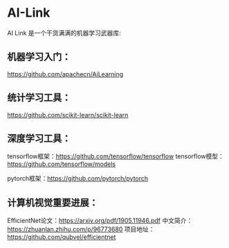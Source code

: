 # AI-Link

AI Link 是一个干货满满的机器学习武器库:

## 机器学习入门：

https://github.com/apachecn/AiLearning

## 统计学习工具：

https://github.com/scikit-learn/scikit-learn
  
## 深度学习工具：

tensorflow框架：https://github.com/tensorflow/tensorflow  tensorflow模型：https://github.com/tensorflow/models

pytorch框架：https://github.com/pytorch/pytorch

## 计算机视觉重要进展：

EfficientNet论文：https://arxiv.org/pdf/1905.11946.pdf  中文简介：https://zhuanlan.zhihu.com/p/96773680  项目地址：https://github.com/qubvel/efficientnet
